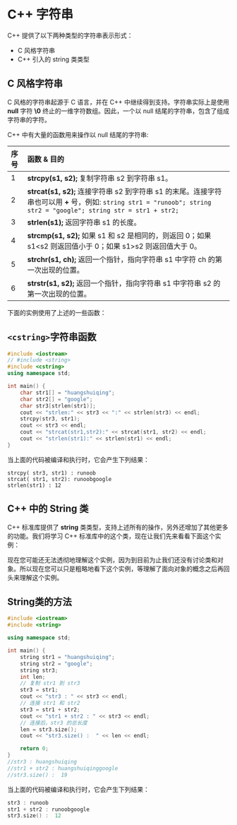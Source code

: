 # C++ 字符串

C++ 提供了以下两种类型的字符串表示形式：

- C 风格字符串
- C++ 引入的 string 类类型

## C 风格字符串

C 风格的字符串起源于 C 语言，并在 C++ 中继续得到支持。字符串实际上是使用 **null** 字符 **\0** 终止的一维字符数组。因此，一个以 null 结尾的字符串，包含了组成字符串的字符。

C++ 中有大量的函数用来操作以 null 结尾的字符串:

| 序号 | 函数 & 目的                                                  |
| :--- | :----------------------------------------------------------- |
| 1    | **strcpy(s1, s2);** 复制字符串 s2 到字符串 s1。              |
| 2    | **strcat(s1, s2);** 连接字符串 s2 到字符串 s1 的末尾。连接字符串也可以用 **+** 号，例如: `string str1 = "runoob"; string str2 = "google"; string str = str1 + str2;` |
| 3    | **strlen(s1);** 返回字符串 s1 的长度。                       |
| 4    | **strcmp(s1, s2);** 如果 s1 和 s2 是相同的，则返回 0；如果 s1<s2 则返回值小于 0；如果 s1>s2 则返回值大于 0。 |
| 5    | **strchr(s1, ch);** 返回一个指针，指向字符串 s1 中字符 ch 的第一次出现的位置。 |
| 6    | **strstr(s1, s2);** 返回一个指针，指向字符串 s1 中字符串 s2 的第一次出现的位置。 |

下面的实例使用了上述的一些函数：

## `<cstring>`字符串函数

```cpp
#include <iostream>
// #include <string>
#include <cstring>
using namespace std;

int main() {
    char str1[] = "huangshuiqing";
    char str2[] = "google";
    char str3[strlen(str1)];
    cout << "strlen:" << str3 << ":" << strlen(str3) << endl;
    strcpy(str3, str1);
    cout << str3 << endl;
    cout << "strcat(str1,str2):" << strcat(str1, str2) << endl;
    cout << "strlen(str1):" << strlen(str1) << endl;
}
```



当上面的代码被编译和执行时，它会产生下列结果：

```
strcpy( str3, str1) : runoob
strcat( str1, str2): runoobgoogle
strlen(str1) : 12
```

## C++ 中的 String 类

C++ 标准库提供了 **string** 类类型，支持上述所有的操作，另外还增加了其他更多的功能。我们将学习 C++ 标准库中的这个类，现在让我们先来看看下面这个实例：

现在您可能还无法透彻地理解这个实例，因为到目前为止我们还没有讨论类和对象。所以现在您可以只是粗略地看下这个实例，等理解了面向对象的概念之后再回头来理解这个实例。

## String类的方法

```cpp
#include <iostream>
#include <string>

using namespace std;

int main() {
    string str1 = "huangshuiqing";
    string str2 = "google";
    string str3;
    int len;
    // 复制 str1 到 str3
    str3 = str1;
    cout << "str3 : " << str3 << endl;
    // 连接 str1 和 str2
    str3 = str1 + str2;
    cout << "str1 + str2 : " << str3 << endl;
    // 连接后，str3 的总长度
    len = str3.size();
    cout << "str3.size() :  " << len << endl;

    return 0;
}
//str3 : huangshuiqing
//str1 + str2 : huangshuiqinggoogle
//str3.size() :  19
```



当上面的代码被编译和执行时，它会产生下列结果：

```cpp
str3 : runoob
str1 + str2 : runoobgoogle
str3.size() :  12
```